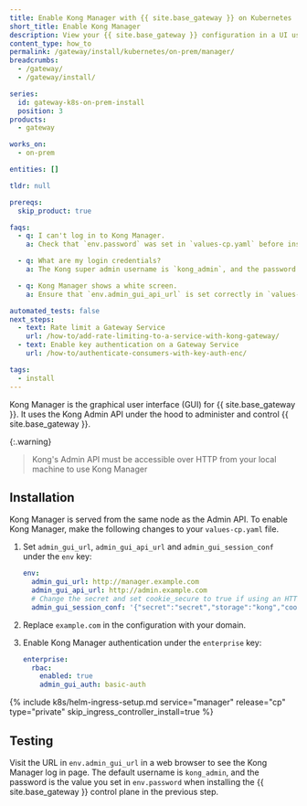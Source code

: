 ```yaml
---
title: Enable Kong Manager with {{ site.base_gateway }} on Kubernetes
short_title: Enable Kong Manager
description: View your {{ site.base_gateway }} configuration in a UI using Kong Manager
content_type: how_to
permalink: /gateway/install/kubernetes/on-prem/manager/
breadcrumbs:
  - /gateway/
  - /gateway/install/

series:
  id: gateway-k8s-on-prem-install
  position: 3
products:
  - gateway

works_on:
  - on-prem

entities: []

tldr: null

prereqs:
  skip_product: true

faqs:
  - q: I can't log in to Kong Manager.
    a: Check that `env.password` was set in `values-cp.yaml` before installing Kong. {{ site.base_gateway }} generates a random admin password if this is not set. This password can not be recovered and you must reinstall Kong to set a new admin password.

  - q: What are my login credentials?
    a: The Kong super admin username is `kong_admin`, and the password is the value set in `env.password` in `values-cp.yaml`.

  - q: Kong Manager shows a white screen.
    a: Ensure that `env.admin_gui_api_url` is set correctly in `values-cp.yaml`.

automated_tests: false
next_steps:
  - text: Rate limit a Gateway Service
    url: /how-to/add-rate-limiting-to-a-service-with-kong-gateway/
  - text: Enable key authentication on a Gateway Service
    url: /how-to/authenticate-consumers-with-key-auth-enc/

tags:
  - install
---
```


Kong Manager is the graphical user interface (GUI) for {{ site.base_gateway }}. It uses the Kong Admin API under the hood to administer and control {{ site.base_gateway }}.

{:.warning}
> Kong's Admin API must be accessible over HTTP from your local machine to use Kong Manager

## Installation

Kong Manager is served from the same node as the Admin API. To enable Kong Manager, make the following changes to your `values-cp.yaml` file.

1. Set `admin_gui_url`, `admin_gui_api_url` and `admin_gui_session_conf` under the `env` key:

   ```yaml
   env:
     admin_gui_url: http://manager.example.com
     admin_gui_api_url: http://admin.example.com
     # Change the secret and set cookie_secure to true if using an HTTPS endpoint
     admin_gui_session_conf: '{"secret":"secret","storage":"kong","cookie_secure":false}'
   ```

1. Replace `example.com` in the configuration with your domain.

1. Enable Kong Manager authentication under the `enterprise` key:

   ```yaml
   enterprise:
     rbac:
       enabled: true
       admin_gui_auth: basic-auth
   ```

{% include k8s/helm-ingress-setup.md service="manager" release="cp" type="private" skip_ingress_controller_install=true %}

## Testing

Visit the URL in `env.admin_gui_url` in a web browser to see the Kong Manager log in page. The default username is `kong_admin`, and the password is the value you set in `env.password` when installing the {{ site.base_gateway }} control plane in the previous step.
